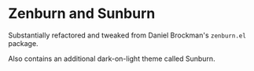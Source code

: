 # Zenburn and Sunburn

Substantially refactored and tweaked from Daniel Brockman's
`zenburn.el` package.

Also contains an additional dark-on-light theme called Sunburn.
